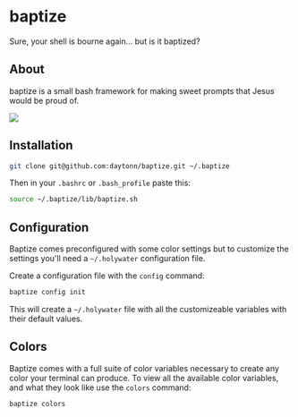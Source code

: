baptize
=======

Sure, your shell is bourne again... but is it baptized?

About
-----
baptize is a small bash framework for making sweet prompts that Jesus would be proud of.

![](https://raw.githubusercontent.com/daytonn/baptize/master/screenshot.png)

Installation
------------

```sh
git clone git@github.com:daytonn/baptize.git ~/.baptize
```

Then in your `.bashrc` or `.bash_profile` paste this:

```sh
source ~/.baptize/lib/baptize.sh
```

Configuration
-------------

Baptize comes preconfigured with some color settings but to customize the settings you'll need a `~/.holywater` configuration file.

Create a configuration file with the `config` command:

```sh
baptize config init
```

This will create a `~/.holywater` file with all the customizeable variables with their default values.

Colors
------

Baptize comes with a full suite of color variables necessary to create any color your terminal can produce. To view all the available color variables, and what they look like use the `colors` command:

```sh
baptize colors
```